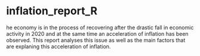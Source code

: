 # inflation_report_R
he economy is in the process of recovering after the drastic fall in economic activity in 2020 and at the same time an acceleration of inflation has been observed. This report analyses this issue as well as the main factors that are explaning this acceleration of inflation. 
